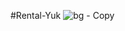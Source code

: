 #Rental-Yuk
![bg - Copy](https://github.com/user-attachments/assets/f413b9a3-fb43-4b8b-979b-0c7c14524c15)
